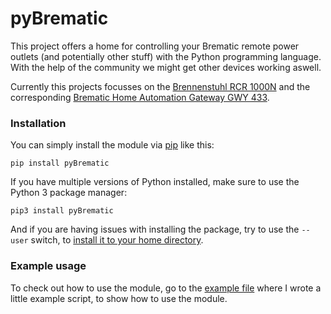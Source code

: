 # pyBrematic
This project offers a home for controlling your Brematic remote power outlets (and potentially other stuff) with the Python programming language. With the help of the community we might get other devices working aswell.

Currently this projects focusses on the [Brennenstuhl RCR 1000N](https://www.amazon.de/dp/B01BZW4SW2) and the corresponding [Brematic Home Automation Gateway GWY 433](https://www.brennenstuhl.com/index.php?module=products&index[products][action]=details&index[products][data][products_id]=11079).

### Installation
You can simply install the module via [pip](https://de.wikipedia.org/wiki/Pip_(Python)) like this:

`pip install pyBrematic`

If you have multiple versions of Python installed, make sure to use the Python 3 package manager:

`pip3 install pyBrematic`

And if you are having issues with installing the package, try to use the `--user` switch, to [install it to your home directory](https://stackoverflow.com/questions/42988977/what-is-the-purpose-pip-install-user).

### Example usage
To check out how to use the module, go to the [example file](https://github.com/d-Rickyy-b/pyBrematic/blob/master/pyBrematic/example/main.py) where I wrote a little example script, to show how to use the module.
